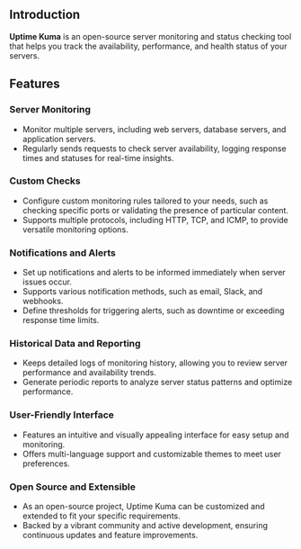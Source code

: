 ## Introduction

**Uptime Kuma** is an open-source server monitoring and status checking tool that helps you track the availability, performance, and health status of your servers.

## Features

### Server Monitoring

- Monitor multiple servers, including web servers, database servers, and application servers.
- Regularly sends requests to check server availability, logging response times and statuses for real-time insights.

### Custom Checks

- Configure custom monitoring rules tailored to your needs, such as checking specific ports or validating the presence of particular content.
- Supports multiple protocols, including HTTP, TCP, and ICMP, to provide versatile monitoring options.

### Notifications and Alerts

- Set up notifications and alerts to be informed immediately when server issues occur.
- Supports various notification methods, such as email, Slack, and webhooks.
- Define thresholds for triggering alerts, such as downtime or exceeding response time limits.

### Historical Data and Reporting

- Keeps detailed logs of monitoring history, allowing you to review server performance and availability trends.
- Generate periodic reports to analyze server status patterns and optimize performance.

### User-Friendly Interface

- Features an intuitive and visually appealing interface for easy setup and monitoring.
- Offers multi-language support and customizable themes to meet user preferences.

### Open Source and Extensible

- As an open-source project, Uptime Kuma can be customized and extended to fit your specific requirements.
- Backed by a vibrant community and active development, ensuring continuous updates and feature improvements.
